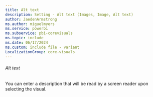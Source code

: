 ```yaml
---
title: Alt text
description: Setting - Alt text (Images, Image, Alt text)
author: JaedenArmstrong
ms.author: miguelmyers
ms.service: powerbi
ms.subservice: pbi-corevisuals
ms.topic: include
ms.date: 06/17/2024
ms.custom: include file - variant
LocalizationGroup: core-visuals
---
```

###### Alt text

You can enter a description that will be read by a screen reader upon selecting the visual.
